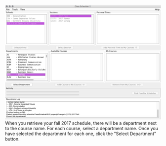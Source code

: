 ![Selecting Department](assets/4.png)
When you retrieve your fall 2017 schedule, there will be a department next to the course name. For each course, select a department name. Once you have selected the department for each one, click the "Select Department" button. 
